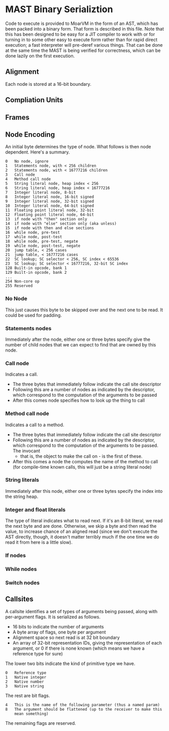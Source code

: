 # MAST Binary SerializtionCode to execute is provided to MoarVM in the form of an AST, which has beenpacked into a binary form. That form is described in this file. Note that thishas been designed to be easy for a JIT compiler to work with or for turning into some other easy to execute form rather than for rapid direct execution; afast interpreter will pre-deref various things. That can be done at the sametime the MAST is being verified for correctness, which can be done lazily onthe first execution.## AlignmentEach node is stored at a 16-bit boundary.## Compliation Units## Frames## Node EncodingAn initial byte determines the type of node. What follows is then nodedependent. Here's a summary.    0   No node, ignore    1   Statements node, with < 256 children    2   Statements node, with < 16777216 children    3   Call node    4   Method call node    5   String literal node, heap index < 256    6   String literal node, heap index < 16777216    7   Integer literal node, 8-bit    8   Integer literal node, 16-bit signed    9   Integer literal node, 32-bit signed    10  Integer literal node, 64-bit signed    11  Floating point literal node, 32-bit    12  Floating point literal node, 64-bit    13  if node with "then" section only    14  if node with "else" section only (aka unless)    15  if node with then and else sections    16  while node, pre-test    17  while node, post-test    18  while node, pre-test, negate    19  while node, post-test, negate    20  jump table, < 256 cases    21  jump table, < 16777216 cases    22  SC lookup; SC selector < 256, SC index < 65536    23  SC lookup; SC selector < 16777216, 32-bit SC index    128 Built-in opcode, bank 1    129 Built-in opcode, bank 2    ...    254 Non-core op    255 Reserved### No NodeThis just causes this byte to be skipped over and the next one to be read. Itcould be used for padding.### Statements nodesImmediately after the node, either one or three bytes specify give the numberof child nodes that we can expect to find that are owned by this node.### Call nodeIndicates a call.* The three bytes that immediately follow indicate the call site descriptor* Following this are a number of nodes as indicated by the descriptor, which  correspond to the computation of the arguments to be passed* After this comes node specifies how to look up the thing to call### Method call nodeIndicates a call to a method.* The three bytes that immediately follow indicate the call site descriptor* Following this are a number of nodes as indicated by the descriptor, which  correspond to the computation of the arguments to be passed. The invocant  - that is, the object to make the call on - is the first of these.* After this comes a node the computes the name of the method to call (for  compile-time known calls, this will just be a string literal node)### String literalsImmediately after this node, either one or three bytes specify the index intothe string heap.### Integer and float literalsThe type of literal indicates what to read next. If it's an 8-bit literal, weread the next byte and are done. Otherwise, we skip a byte and then read thevalue, to increase chance of an aligned read (since we don't execute the ASTdirectly, though, it doesn't matter terribly much if the one time we do readit from here is a little slow).### If nodes### While nodes### Switch nodes## CallsitesA callsite identifies a set of types of arguments being passed, along withper-argument flags. It is serialized as follows.* 16 bits to indicate the number of arguments* A byte array of flags, one byte per argument* Alignment space so next read is at 32 bit boundary* An array of 32-bit representation IDs, giving the representation of  each argument, or 0 if there is none known (which means we have a  reference type for sure)  The lower two bits indicate the kind of primitive type we have.    0   Reference type    1   Native integer    2   Native number    3   Native string    The rest are bit flags.    4   This is the name of the following parameter (thus a named param)    8   The argument should be flattened (up to the receiver to make this        mean something)        The remaining flags are reserved.